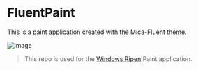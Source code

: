 # FluentPaint
This is a paint application created with the Mica-Fluent theme. 

![image](https://user-images.githubusercontent.com/74445713/201388674-af3f2761-7048-46f0-bb31-65edafb5915c.png)

> This repo is used for the [Windows Ripen](https://navaneet239.github.io/WinRipen/) Paint application.
